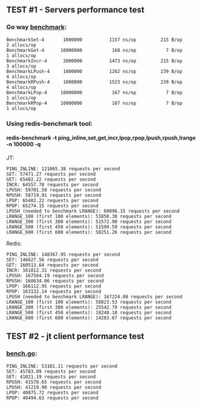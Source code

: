 ## TEST #1 - Servers performance test
### Go way [benchmark](https://github.com/hesidoryn/jt/blob/master/storage/benchmark_test.go):
```shell
BenchmarkSet-4     	 1000000	      1157 ns/op	     215 B/op	       2 allocs/op
BenchmarkGet-4     	10000000	       168 ns/op	       7 B/op	       1 allocs/op
BenchmarkIncr-4    	 2000000	      1473 ns/op	     215 B/op	       3 allocs/op
BenchmarkLPush-4   	 1000000	      1262 ns/op	     239 B/op	       4 allocs/op
BenchmarkRPush-4   	 1000000	      1523 ns/op	     239 B/op	       4 allocs/op
BenchmarkLPop-4    	10000000	       167 ns/op	       7 B/op	       1 allocs/op
BenchmarkRPop-4    	10000000	       167 ns/op	       7 B/op	       1 allocs/op
```


### Using redis-benchmark tool:
#### redis-benchmark -t ping_inline,set,get,incr,lpop,rpop,lpush,rpush,lrange -n 100000 -q

JT:
```shell
PING_INLINE: 121065.38 requests per second
SET: 57471.27 requests per second
GET: 65402.22 requests per second
INCR: 64557.78 requests per second
LPUSH: 59701.50 requests per second
RPUSH: 58719.91 requests per second
LPOP: 65402.22 requests per second
RPOP: 65274.15 requests per second
LPUSH (needed to benchmark LRANGE): 60096.15 requests per second
LRANGE_100 (first 100 elements): 53850.30 requests per second
LRANGE_300 (first 300 elements): 51572.98 requests per second
LRANGE_500 (first 450 elements): 51599.59 requests per second
LRANGE_600 (first 600 elements): 50251.26 requests per second
```

Redis:
```shell
PING_INLINE: 148367.95 requests per second
SET: 146627.56 requests per second
GET: 160513.64 requests per second
INCR: 161812.31 requests per second
LPUSH: 167504.19 requests per second
RPUSH: 168634.06 requests per second
LPOP: 166112.95 requests per second
RPOP: 163132.14 requests per second
LPUSH (needed to benchmark LRANGE): 167224.08 requests per second
LRANGE_100 (first 100 elements): 58823.53 requests per second
LRANGE_300 (first 300 elements): 25542.79 requests per second
LRANGE_500 (first 450 elements): 18248.18 requests per second
LRANGE_600 (first 600 elements): 14283.67 requests per second
```

## TEST #2 - jt client performance test

### [bench.go](https://github.com/hesidoryn/jt/blob/master/_examples/benchmark/bench.go):
```shell
PING_INLINE: 53101.11 requests per second
SET: 45783.09 requests per second
GET: 41021.19 requests per second
RPUSH: 41570.65 requests per second
LPUSH: 41219.90 requests per second
LPOP: 40075.72 requests per second
RPOP: 40494.63 requests per second
```
